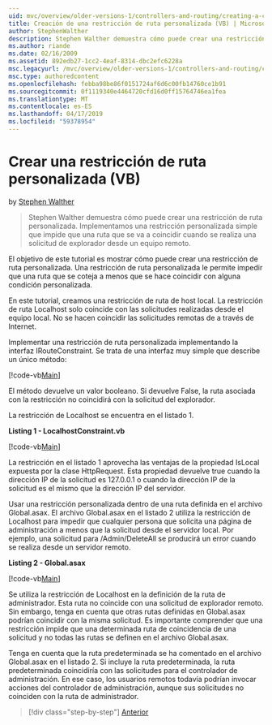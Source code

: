 ```yaml
---
uid: mvc/overview/older-versions-1/controllers-and-routing/creating-a-custom-route-constraint-vb
title: Creación de una restricción de ruta personalizada (VB) | Microsoft Docs
author: StephenWalther
description: Stephen Walther demuestra cómo puede crear una restricción de ruta personalizada. Implementamos un simple personalizada restricción que impide que una ruta coincidente w...
ms.author: riande
ms.date: 02/16/2009
ms.assetid: 892edb27-1cc2-4eaf-8314-dbc2efc6228a
msc.legacyurl: /mvc/overview/older-versions-1/controllers-and-routing/creating-a-custom-route-constraint-vb
msc.type: authoredcontent
ms.openlocfilehash: febba98be86f0151724af6d6c00fb14760ce1b91
ms.sourcegitcommit: 0f1119340e4464720cfd16d0ff15764746ea1fea
ms.translationtype: MT
ms.contentlocale: es-ES
ms.lasthandoff: 04/17/2019
ms.locfileid: "59378954"
---
```

# <a name="creating-a-custom-route-constraint-vb"></a>Crear una restricción de ruta personalizada (VB)

by [Stephen Walther](https://github.com/StephenWalther)

> Stephen Walther demuestra cómo puede crear una restricción de ruta personalizada. Implementamos una restricción personalizada simple que impide que una ruta que se va a coincidir cuando se realiza una solicitud de explorador desde un equipo remoto.


El objetivo de este tutorial es mostrar cómo puede crear una restricción de ruta personalizada. Una restricción de ruta personalizada le permite impedir que una ruta que se coteja a menos que se hace coincidir con alguna condición personalizada.

En este tutorial, creamos una restricción de ruta de host local. La restricción de ruta Localhost solo coincide con las solicitudes realizadas desde el equipo local. No se hacen coincidir las solicitudes remotas de a través de Internet.

Implementar una restricción de ruta personalizada implementando la interfaz IRouteConstraint. Se trata de una interfaz muy simple que describe un único método:

[!code-vb[Main](creating-a-custom-route-constraint-vb/samples/sample1.vb)]

El método devuelve un valor booleano. Si devuelve False, la ruta asociada con la restricción no coincidirá con la solicitud del explorador.

La restricción de Localhost se encuentra en el listado 1.

**Listing 1 - LocalhostConstraint.vb**

[!code-vb[Main](creating-a-custom-route-constraint-vb/samples/sample2.vb)]

La restricción en el listado 1 aprovecha las ventajas de la propiedad IsLocal expuesta por la clase HttpRequest. Esta propiedad devuelve true cuando la dirección IP de la solicitud es 127.0.0.1 o cuando la dirección IP de la solicitud es el mismo que la dirección IP del servidor.

Usar una restricción personalizada dentro de una ruta definida en el archivo Global.asax. El archivo Global.asax en el listado 2 utiliza la restricción de Localhost para impedir que cualquier persona que solicita una página de administración a menos que la solicitud desde el servidor local. Por ejemplo, una solicitud para /Admin/DeleteAll se producirá un error cuando se realiza desde un servidor remoto.

**Listing 2 - Global.asax**

[!code-vb[Main](creating-a-custom-route-constraint-vb/samples/sample3.vb)]

Se utiliza la restricción de Localhost en la definición de la ruta de administrador. Esta ruta no coincide con una solicitud de explorador remoto. Sin embargo, tenga en cuenta que otras rutas definidas en Global.asax podrían coincidir con la misma solicitud. Es importante comprender que una restricción impide que una determinada ruta de coincidencia de una solicitud y no todas las rutas se definen en el archivo Global.asax.

Tenga en cuenta que la ruta predeterminada se ha comentado en el archivo Global.asax en el listado 2. Si incluye la ruta predeterminada, la ruta predeterminada coincidiría con las solicitudes para el controlador de administración. En ese caso, los usuarios remotos todavía podrían invocar acciones del controlador de administración, aunque sus solicitudes no coinciden con la ruta de administrador.

> [!div class="step-by-step"]
> [Anterior](creating-a-route-constraint-vb.md)
